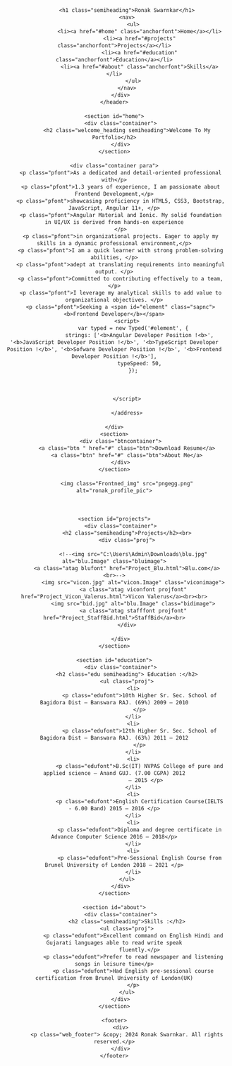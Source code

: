 <!DOCTYPE html>
<html lang="en">

<head>
    <meta charset="UTF-8">
    <meta name="viewport" content="width=device-width, initial-scale=1">
    <!--<meta name="viewport" content="width=device-width, initial-scale=1.0">-->
    <title>Ronak Swarnkar Angular Developer</title>
    <link rel="stylesheet" href="Ronak_Portfolio.css">
    <script src="Ronak_Portfolio.js"></script>
    <script src="https://unpkg.com/typed.js@2.1.0/dist/typed.umd.js"></script>

</head>

<body>
    <header>
        <div class="container">

            <h1 class="semiheading">Ronak Swarnkar</h1>
            <nav>
                <ul>
                    <li><a href="#home" class="anchorfont">Home</a></li>
                    <li><a href="#projects" class="anchorfont">Projects</a></li>
                    <li><a href="#education" class="anchorfont">Education</a></li>
                    <li><a href="#about" class="anchorfont">Skills</a></li>
                </ul>
            </nav>
        </div>
    </header>

    <section id="home">
        <div class="container">
            <h2 class="welcome_heading semiheading">Welcome To My Portfolio</h2>
        </div>
    </section>

    <div class="container para">
        <p class="pfont">As a dedicated and detail-oriented professional with</p>
        <p class="pfont">1.3 years of experience, I am passionate about Frontend Development,</p>
        <p class="pfont">showcasing proficiency in HTML5, CSS3, Bootstrap, JavaScript, Angular 11+, </p>
        <p class="pfont">Angular Material and Ionic. My solid foundation in UI/UX is derived from hands-on experience
        </p>
        <p class="pfont">in organizational projects. Eager to apply my skills in a dynamic professional environment,</p>
        <p class="pfont">I am a quick learner with strong problem-solving abilities, </p>
        <p class="pfont">adept at translating requirements into meaningful output. </p>
        <p class="pfont">Committed to contributing effectively to a team, </p>
        <p class="pfont">I leverage my analytical skills to add value to organizational objectives. </p>
        <p class="pfont">Seeking a <span id="element" class="sapnc"><b>Frontend Developer</b></span>
            <script>
                var typed = new Typed('#element', {
                    strings: ['<b>Angular Developer Position !<b>', '<b>JavaScript Developer Position !</b>', '<b>TypeScript Developer Position !</b>', '<b>Sofware Developer Position !</b>', '<b>Frontend Developer Position !</b>'],
                    typeSpeed: 50,
                });



            </script>

            </address>

    </div>
    <section>
        <div class="btncontainer">
            <a class="btn " href="#" class="btn">Download Resume</a>
            <a class="btn" href="#" class="btn">About Me</a>
        </div>
    </section>
    
            <img class="Frontned_img" src="pngegg.png"  alt="ronak_profile_pic">
          
   

    <section id="projects">
        <div class="container">
            <h2 class="semiheading">Projects</h2><br>
            <div class="proj">

                <!--<img src="C:\Users\Admin\Downloads\blu.jpg" alt="blu.Image" class="bluimage">
            <a class="atag blufont" href="Project_Blu.html">Blu.com</a><br>-->
                <img src="vicon.jpg" alt="vicon.Image" class="viconimage">
                <a class="atag viconfont projfont" href="Project_Vicon_Valerus.html">Vicon Valerus</a><br><br>
                <img src="bid.jpg" alt="blu.Image" class="bidimage">
                <a class="atag stafffont projfont" href="Project_StaffBid.html">StaffBid</a><br>
            </div>

        </div>
    </section>
   
    <section id="education">
        <div class="container">
            <h2 class="edu semiheading"> Education :</h2>
            <ul class="proj">
                <li>
                    <p class="edufont">10th Higher Sr. Sec. School of Bagidora Dist – Banswara RAJ. (69%) 2009 – 2010
                    </p>
                </li>
                <li>
                    <p class="edufont">12th Higher Sr. Sec. School of Bagidora Dist – Banswara RAJ. (63%) 2011 – 2012
                    </p>
                </li>
                <li>
                    <p class="edufont">B.Sc(IT) NVPAS College of pure and applied science – Anand GUJ. (7.00 CGPA) 2012
                        – 2015 </p>
                </li>
                <li>
                    <p class="edufont">English Certification Course(IELTS - 6.00 Band) 2015 – 2016 </p>
                </li>
                <li>
                    <p class="edufont">Diploma and degree certificate in Advance Computer Science 2016 – 2018</p>
                </li>
                <li>
                    <p class="edufont">Pre-Sessional English Course from Brunel University of London 2018 – 2021 </p>
                </li>
            </ul>
        </div>
    </section>

    <section id="about">
        <div class="container">
            <h2 class="semiheading">Skills :</h2>
            <ul class="proj">
                <p class="edufont">Excellent command on English Hindi and Gujarati languages able to read write speak
                    fluently.</p>
                <p class="edufont">Prefer to read newspaper and listening songs in leisure time</p>
                <p class="edufont">Had English pre-sessional course certification from Brunel University of London(UK)
                </p>
            </ul>
        </div>
    </section>

    <footer>
        <div>
            <p class="web_footer"> &copy; 2024 Ronak Swarnkar. All rights reserved.</p>
        </div>
    </footer>


</body>

</html>
